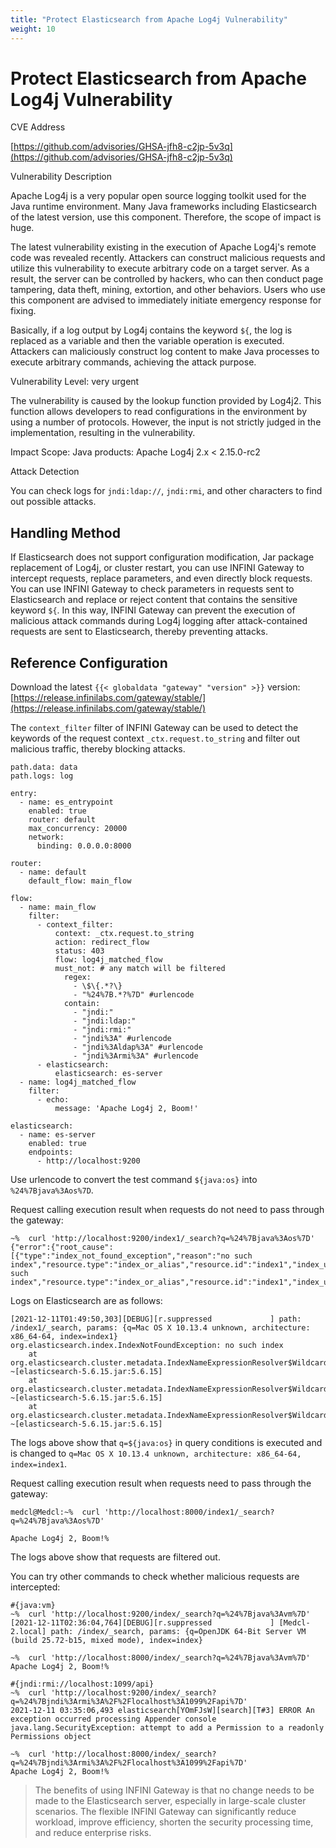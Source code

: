 ```yaml
---
title: "Protect Elasticsearch from Apache Log4j Vulnerability"
weight: 10
---
```


# Protect Elasticsearch from Apache Log4j Vulnerability

CVE Address

[https://github.com/advisories/GHSA-jfh8-c2jp-5v3q](https://github.com/advisories/GHSA-jfh8-c2jp-5v3q)

Vulnerability Description

Apache Log4j is a very popular open source logging toolkit used for the Java runtime environment. Many Java frameworks including Elasticsearch of the latest version, use this component. Therefore, the scope of impact is huge.

The latest vulnerability existing in the execution of Apache Log4j's remote code was revealed recently. Attackers can construct malicious requests and utilize this vulnerability to execute arbitrary code on a target server. As a result, the server can be controlled by hackers, who can then conduct page tampering, data theft, mining, extortion, and other behaviors. Users who use this component are advised to immediately initiate emergency response for fixing.

Basically, if a log output by Log4j contains the keyword `${`, the log is replaced as a variable and then the variable operation is executed. Attackers can maliciously construct log content to make Java processes to execute arbitrary commands, achieving the attack purpose.

Vulnerability Level: very urgent

The vulnerability is caused by the lookup function provided by Log4j2. This function allows developers to read configurations in the environment by using a number of protocols. However, the input is not strictly judged in the implementation, resulting in the vulnerability.

Impact Scope: Java products: Apache Log4j 2.x < 2.15.0-rc2

Attack Detection

You can check logs for `jndi:ldap://`, `jndi:rmi`, and other characters to find out possible attacks.

## Handling Method

If Elasticsearch does not support configuration modification, Jar package replacement of Log4j, or cluster restart, you can use INFINI Gateway to intercept requests, replace parameters, and even directly block requests.
You can use INFINI Gateway to check parameters in requests sent to Elasticsearch and replace or reject content that contains the sensitive keyword `${`.
In this way, INFINI Gateway can prevent the execution of malicious attack commands during Log4j logging after attack-contained requests are sent to Elasticsearch, thereby preventing attacks.

## Reference Configuration

Download the latest `{{< globaldata "gateway" "version" >}}` version: [https://release.infinilabs.com/gateway/stable/](https://release.infinilabs.com/gateway/stable/)

The `context_filter` filter of INFINI Gateway can be used to detect the keywords of the request context `_ctx.request.to_string` and filter out malicious traffic, thereby blocking attacks.

```
path.data: data
path.logs: log

entry:
  - name: es_entrypoint
    enabled: true
    router: default
    max_concurrency: 20000
    network:
      binding: 0.0.0.0:8000

router:
  - name: default
    default_flow: main_flow

flow:
  - name: main_flow
    filter:
      - context_filter:
          context: _ctx.request.to_string
          action: redirect_flow
          status: 403
          flow: log4j_matched_flow
          must_not: # any match will be filtered
            regex:
              - \$\{.*?\}
              - "%24%7B.*?%7D" #urlencode
            contain:
              - "jndi:"
              - "jndi:ldap:"
              - "jndi:rmi:"
              - "jndi%3A" #urlencode
              - "jndi%3Aldap%3A" #urlencode
              - "jndi%3Armi%3A" #urlencode
      - elasticsearch:
          elasticsearch: es-server
  - name: log4j_matched_flow
    filter:
      - echo:
          message: 'Apache Log4j 2, Boom!'

elasticsearch:
  - name: es-server
    enabled: true
    endpoints:
      - http://localhost:9200
```

Use urlencode to convert the test command `${java:os}` into `%24%7Bjava%3Aos%7D`.

Request calling execution result when requests do not need to pass through the gateway:

```
~%  curl 'http://localhost:9200/index1/_search?q=%24%7Bjava%3Aos%7D'
{"error":{"root_cause":[{"type":"index_not_found_exception","reason":"no such index","resource.type":"index_or_alias","resource.id":"index1","index_uuid":"_na_","index":"index1"}],"type":"index_not_found_exception","reason":"no such index","resource.type":"index_or_alias","resource.id":"index1","index_uuid":"_na_","index":"index1"},"status":404}%
```

Logs on Elasticsearch are as follows:

```
[2021-12-11T01:49:50,303][DEBUG][r.suppressed             ] path: /index1/_search, params: {q=Mac OS X 10.13.4 unknown, architecture: x86_64-64, index=index1}
org.elasticsearch.index.IndexNotFoundException: no such index
	at org.elasticsearch.cluster.metadata.IndexNameExpressionResolver$WildcardExpressionResolver.infe(IndexNameExpressionResolver.java:678) ~[elasticsearch-5.6.15.jar:5.6.15]
	at org.elasticsearch.cluster.metadata.IndexNameExpressionResolver$WildcardExpressionResolver.innerResolve(IndexNameExpressionResolver.java:632) ~[elasticsearch-5.6.15.jar:5.6.15]
	at org.elasticsearch.cluster.metadata.IndexNameExpressionResolver$WildcardExpressionResolver.resolve(IndexNameExpressionResolver.java:580) ~[elasticsearch-5.6.15.jar:5.6.15]

```

The logs above show that `q=${java:os}` in query conditions is executed and is changed to `q=Mac OS X 10.13.4 unknown, architecture: x86_64-64, index=index1`.

Request calling execution result when requests need to pass through the gateway:

```
medcl@Medcl:~%  curl 'http://localhost:8000/index1/_search?q=%24%7Bjava%3Aos%7D'

Apache Log4j 2, Boom!%
```

The logs above show that requests are filtered out.

You can try other commands to check whether malicious requests are intercepted:

```
#{java:vm}
~%  curl 'http://localhost:9200/index/_search?q=%24%7Bjava%3Avm%7D'
[2021-12-11T02:36:04,764][DEBUG][r.suppressed             ] [Medcl-2.local] path: /index/_search, params: {q=OpenJDK 64-Bit Server VM (build 25.72-b15, mixed mode), index=index}

~%  curl 'http://localhost:8000/index/_search?q=%24%7Bjava%3Avm%7D'
Apache Log4j 2, Boom!%

#{jndi:rmi://localhost:1099/api}
~%  curl 'http://localhost:9200/index/_search?q=%24%7Bjndi%3Armi%3A%2F%2Flocalhost%3A1099%2Fapi%7D'
2021-12-11 03:35:06,493 elasticsearch[YOmFJsW][search][T#3] ERROR An exception occurred processing Appender console java.lang.SecurityException: attempt to add a Permission to a readonly Permissions object

~%  curl 'http://localhost:8000/index/_search?q=%24%7Bjndi%3Armi%3A%2F%2Flocalhost%3A1099%2Fapi%7D'
Apache Log4j 2, Boom!%
```

> The benefits of using INFINI Gateway is that no change needs to be made to the Elasticsearch server, especially in large-scale cluster scenarios. The flexible INFINI Gateway can significantly reduce workload, improve efficiency, shorten the security processing time, and reduce enterprise risks.
